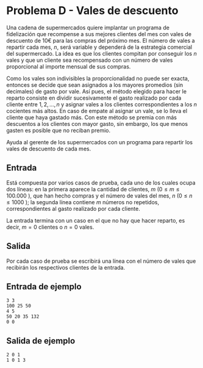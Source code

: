 # Problema D - Vales de descuento

Una cadena de supermercados quiere implantar un programa de fidelización que
recompense a sus mejores clientes del mes con vales de descuento de 10€ para
las compras del próximo mes. El número de vales a repartir cada mes, $n$, será
variable y dependerá de la estrategia comercial del supermercado. La idea es
que los clientes compitan por conseguir los $n$ vales y que un cliente sea
recompensado con un número de vales proporcional al importe mensual de sus
compras.

Como los vales son indivisibles la proporcionalidad no puede ser exacta,
entonces se decide que sean asignados a los mayores promedios (sin decimales)
de gasto por vale. Así pues, el método elegido para hacer le reparto consiste
en dividir sucesivamente el gasto realizado por cada cliente entre $1, 2,
\dots, n$ y asignar vales a los clientes correspondientes a los $n$ cocientes
más altos. En caso de empate al asignar un vale, se lo lleva el cliente que
haya gastado más. Con este método se premia con más descuentos a los clientes
con mayor gasto, sin embargo, los que menos gasten es posible que no reciban
premio.

Ayuda al gerente de los supermercados con un programa para repartir los vales
de descuento de cada mes.

## Entrada
Está compuesta por varios casos de prueba, cada uno de los cuales ocupa dos
líneas: en la primera aparece la cantidad de clientes, $m$ ($0 \leq m \leq
100.000$ ), que han hecho compras y el número de vales del mes, $n$ ($0 \leq n
\leq 1000$ ); la segunda línea contiene $m$ números no repetidos,
correspondientes al gasto realizado por cada cliente.

La entrada termina con un caso en el que no hay que hacer reparto, es decir,
$m=0$ clientes o $n=0$ vales.

## Salida
Por cada caso de prueba se escribirá una línea con el número de vales que
recibirán los respectivos clientes de la entrada.

## Entrada de ejemplo
```
3 3
100 25 50
4 5
50 20 35 132
0 0
```

## Salida de ejemplo
```
2 0 1
1 0 1 3
```
